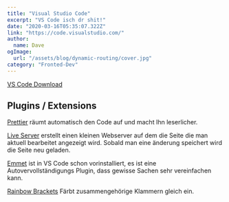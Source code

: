 ```yaml
---
title: "Visual Studio Code"
excerpt: "VS Code isch dr shit!"
date: "2020-03-16T05:35:07.322Z"
link: "https://code.visualstudio.com/"
author:
  name: Dave
ogImage:
  url: "/assets/blog/dynamic-routing/cover.jpg"
category: "Fronted-Dev"
---
```


[VS Code Download](https://code.visualstudio.com/)

## Plugins / Extensions

[Prettier](https://marketplace.visualstudio.com/items?itemName=esbenp.prettier-vscode) räumt automatisch den Code auf und macht Ihn leserlicher.

[Live Server](https://marketplace.visualstudio.com/items?itemName=ritwickdey.LiveServer) erstellt einen kleinen Webserver auf dem die Seite die man aktuell bearbeitet angezeigt wird. Sobald man eine änderung speichert wird die Seite neu geladen.

[Emmet](https://code.visualstudio.com/docs/editor/emmet) ist in VS Code schon vorinstalliert, es ist eine Autovervollständigungs Plugin, dass gewisse Sachen sehr vereinfachen kann.

[Rainbow Brackets](https://marketplace.visualstudio.com/items?itemName=2gua.rainbow-brackets) Färbt zusammengehörige Klammern gleich ein.
